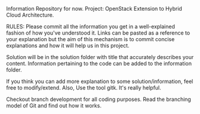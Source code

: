Information Repository for now. Project: OpenStack Extension to Hybrid Cloud Architecture.

RULES: Please commit all the information you get in a well-explained fashion of how you've understood it. 
Links can be pasted as a reference to your explanation but the aim of this mechanism is to commit concise explanations and how it will help us in this project.

Solution will be in the solution folder with title that accurately describes your content.
Information pertaining to the code can be added to the information folder.

If you think you can add more explanation to some solution/information, feel free to modify/extend. Also, Use the tool gitk. It's really helpful.

Checkout branch development for all coding purposes. Read the branching model of Git and find out how it works.
